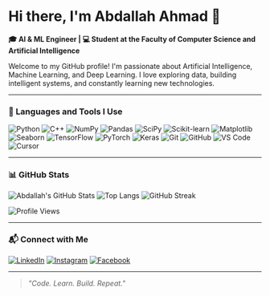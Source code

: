 # Hi there, I'm Abdallah Ahmad 👋

**🎓 AI & ML Engineer | 💻 Student at the Faculty of Computer Science and Artificial Intelligence**

Welcome to my GitHub profile! I'm passionate about Artificial Intelligence, Machine Learning, and Deep Learning. I love exploring data, building intelligent systems, and constantly learning new technologies.

---

### 🔧 Languages and Tools I Use

![Python](https://img.shields.io/badge/-Python-3776AB?logo=python&logoColor=white&style=for-the-badge)
![C++](https://img.shields.io/badge/-C++-00599C?logo=c%2b%2b&logoColor=white&style=for-the-badge)
![NumPy](https://img.shields.io/badge/-NumPy-013243?logo=numpy&logoColor=white&style=for-the-badge)
![Pandas](https://img.shields.io/badge/-Pandas-150458?logo=pandas&logoColor=white&style=for-the-badge)
![SciPy](https://img.shields.io/badge/-SciPy-8CAAE6?logo=scipy&logoColor=white&style=for-the-badge)
![Scikit-learn](https://img.shields.io/badge/-Scikit--learn-F7931E?logo=scikit-learn&logoColor=white&style=for-the-badge)
![Matplotlib](https://img.shields.io/badge/-Matplotlib-11557C?logo=matplotlib&logoColor=white&style=for-the-badge)
![Seaborn](https://img.shields.io/badge/-Seaborn-2D3F6C?style=for-the-badge&logo=python)
![TensorFlow](https://img.shields.io/badge/-TensorFlow-FF6F00?logo=tensorflow&logoColor=white&style=for-the-badge)
![PyTorch](https://img.shields.io/badge/-PyTorch-EE4C2C?logo=pytorch&logoColor=white&style=for-the-badge)
![Keras](https://img.shields.io/badge/-Keras-D00000?logo=keras&logoColor=white&style=for-the-badge)
![Git](https://img.shields.io/badge/-Git-F05032?logo=git&logoColor=white&style=for-the-badge)
![GitHub](https://img.shields.io/badge/-GitHub-181717?logo=github&logoColor=white&style=for-the-badge)
![VS Code](https://img.shields.io/badge/-VS%20Code-007ACC?logo=visual-studio-code&logoColor=white&style=for-the-badge)
![Cursor](https://img.shields.io/badge/-Cursor-0096FF?style=for-the-badge&logo=cursor)

---

### 📊 GitHub Stats

![Abdallah's GitHub Stats](https://github-readme-stats.vercel.app/api?username=AbdallahAhmed149&show_icons=true&theme=radical)
![Top Langs](https://github-readme-stats.vercel.app/api/top-langs/?username=AbdallahAhmed149&layout=compact&theme=radical)
![GitHub Streak](https://streak-stats.demolab.com/?user=AbdallahAhmed149&theme=radical)

![Profile Views](https://komarev.com/ghpvc/?username=AbdallahAhmed149&label=Profile%20Views&color=0e75b6&style=for-the-badge)

---

### 📬 Connect with Me

[![LinkedIn](https://img.shields.io/badge/-LinkedIn-0077B5?logo=linkedin&logoColor=white&style=for-the-badge)](https://linkedin.com/in/abdallahahmadtolba)
[![Instagram](https://img.shields.io/badge/-Instagram-E4405F?logo=instagram&logoColor=white&style=for-the-badge)](https://www.instagram.com/zx_abdullah_ahmed/)
[![Facebook](https://img.shields.io/badge/-Facebook-1877F2?logo=facebook&logoColor=white&style=for-the-badge)](https://www.facebook.com/abdullah.ahmedtolba)

---

> *"Code. Learn. Build. Repeat."*
